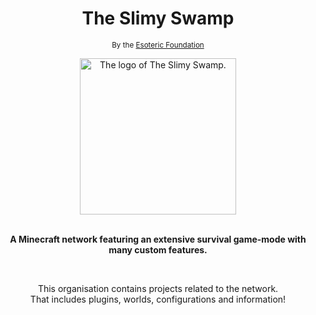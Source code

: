 <h1 align="center">The Slimy Swamp</h1>

<p align=center>
    <sup>By the <a href="https://www.github.com/EsotericFoundation">Esoteric Foundation</a></sup>
</p>

<div align=center>
    <a href="https://www.github.com/TheSlimySwamp"><img src="https://github.com/TheSlimySwamp/logo/releases/download/1.0.0-rounded/the-slimy-swamp-logo-1.0.0-rounded.png" alt="The logo of The Slimy Swamp." height=250 width=250>
    </a>
</div>

<br>

<p align="center"><b>A Minecraft network featuring an extensive survival game-mode with many custom features.</b></p>

<br>

<p align=center>This organisation contains projects related to the network.<br>That includes plugins, worlds, configurations and information!</p>
